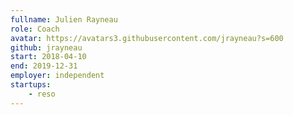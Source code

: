 ```yaml
---
fullname: Julien Rayneau
role: Coach
avatar: https://avatars3.githubusercontent.com/jrayneau?s=600
github: jrayneau
start: 2018-04-10
end: 2019-12-31
employer: independent
startups:
    - reso
---
```

